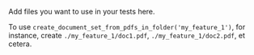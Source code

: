Add files you want to use in your tests here.

To use `create_document_set_from_pdfs_in_folder('my_feature_1')`, for instance,
create `./my_feature_1/doc1.pdf`, `./my_feature_1/doc2.pdf`, et cetera.
